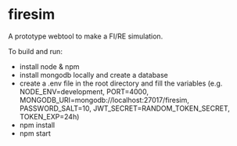 # firesim
A prototype webtool to make a FI/RE simulation.

To build and run:
- install node & npm
- install mongodb locally and create a database
- create a .env file in the root directory and fill the variables (e.g. NODE_ENV=development, PORT=4000, MONGODB_URI=mongodb://localhost:27017/firesim, PASSWORD_SALT=10, JWT_SECRET=RANDOM_TOKEN_SECRET, TOKEN_EXP=24h)
- npm install
- npm start
